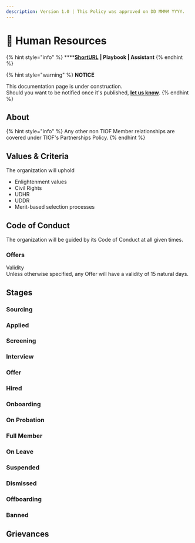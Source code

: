 ```yaml
---
description: Version 1.0 | This Policy was approved on DD MMMM YYYY.
---
```


# 🚧 Human Resources

{% hint style="info" %}
****[**ShortURL**](https://tiof.click/TIOFPolicyHR) **| Playbook | Assistant**
{% endhint %}

{% hint style="warning" %}
**NOTICE**

This documentation page is under construction.\
Should you want to be notified once it's published, [**let us know**](https://tiof.click/TIOFTarianUpdatesService).
{% endhint %}



## About





{% hint style="info" %}
Any other non TIOF Member relationships are covered under TIOF's Partnerships Policy.
{% endhint %}

&#x20;

## Values & Criteria

The organization will uphold

* Enlightenment values
* Civil Rights
* UDHR
* UDDR
* Merit-based selection processes



## Code of Conduct

The organization will be guided by its Code of Conduct at all given times.



### Offers

Validity\
Unless otherwise specified, any Offer will have a validity of 15 natural days.







## Stages



### Sourcing



### Applied



### Screening



### Interview



### Offer



### Hired



### Onboarding





### On Probation



### Full Member





### On Leave





### Suspended





### Dismissed





### Offboarding



### Banned





## Grievances





